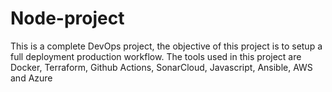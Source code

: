 # Node-project
This is a complete DevOps project, the objective of this project is to setup a full deployment production workflow. The tools used in this project are Docker, Terraform, Github Actions, SonarCloud, Javascript, Ansible, AWS and Azure
